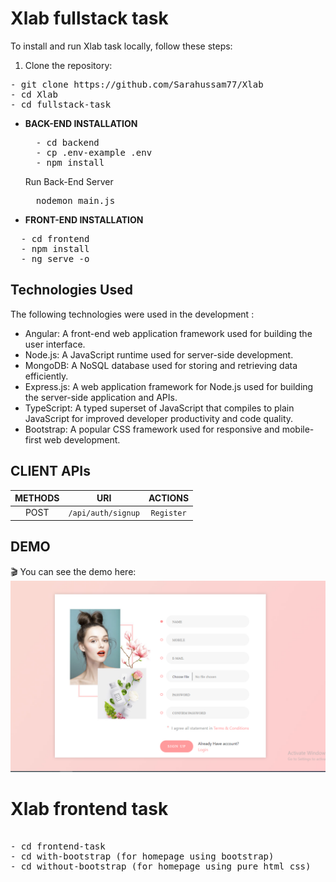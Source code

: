 # Xlab fullstack task

To install and run Xlab task locally, follow these steps:

1. Clone the repository:
<pre>
- git clone https://github.com/Sarahussam77/Xlab
- cd Xlab 
- cd fullstack-task
</pre>
- **BACK-END INSTALLATION**
  <pre>
    - cd backend
    - cp .env-example .env
    - npm install
  </pre>
  Run Back-End Server
  <pre>
    nodemon main.js
  </pre>
- **FRONT-END INSTALLATION**
<pre>
  - cd frontend
  - npm install
  - ng serve -o
</pre>
## Technologies Used

The following technologies were used in the development :

- Angular: A front-end web application framework used for building the user interface.
- Node.js: A JavaScript runtime used for server-side development.
- MongoDB: A NoSQL database used for storing and retrieving data efficiently.
- Express.js: A web application framework for Node.js used for building the server-side application and APIs.
- TypeScript: A typed superset of JavaScript that compiles to plain JavaScript for improved developer productivity and code quality.
- Bootstrap: A popular CSS framework used for responsive and mobile-first web development.

## CLIENT APIs
<div align="center" style="width:100%">
    
|  METHODS      |         URI              | ACTIONS | 
| :---:         |         :---:            | :---: |   
| POST          | `/api/auth/signup`          | `Register` |  
</div> 

## DEMO
🎬
You can see the demo here:
<a href="https://drive.google.com/file/d/13vPDJq3gpN2y0JKBw8fBfK1n_LmBlmfZ/view?usp=sharing">
  <img src="Fullstack-Task/Frontend/src/assets/images/Readme.png" alt="Website Demo Video" width="600"/>
</a>

# Xlab frontend task
<pre>

- cd frontend-task
- cd with-bootstrap (for homepage using bootstrap)
- cd without-bootstrap (for homepage using pure html css)
</pre>
